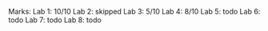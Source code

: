 Marks:
  Lab 1: 10/10
  Lab 2: skipped
  Lab 3: 5/10
  Lab 4: 8/10
  Lab 5: todo
  Lab 6: todo
  Lab 7: todo
  Lab 8: todo

